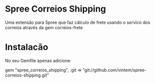 Spree Correios Shipping
=====================

Uma extensão para Spree que faz cálculo de frete usando o servico dos correios através da gem correios-frete


Instalacão
=======

No seu Gemfile apenas adicione:

gem "spree_correios_shipping", :git => "git://github.com/vintem/spree-correios-shipping.git"
